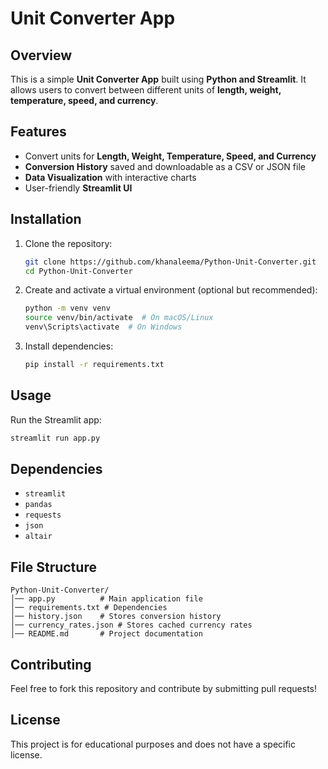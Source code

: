 # Unit Converter App

## Overview

This is a simple **Unit Converter App** built using **Python and Streamlit**. It allows users to convert between different units of **length, weight, temperature, speed, and currency**.

## Features

- Convert units for **Length, Weight, Temperature, Speed, and Currency**
- **Conversion History** saved and downloadable as a CSV or JSON file
- **Data Visualization** with interactive charts
- User-friendly **Streamlit UI**

## Installation

1. Clone the repository:
   ```bash
   git clone https://github.com/khanaleema/Python-Unit-Converter.git
   cd Python-Unit-Converter
   ```
2. Create and activate a virtual environment (optional but recommended):
   ```bash
   python -m venv venv
   source venv/bin/activate  # On macOS/Linux
   venv\Scripts\activate  # On Windows
   ```
3. Install dependencies:
   ```bash
   pip install -r requirements.txt
   ```

## Usage

Run the Streamlit app:

```bash
streamlit run app.py
```

## Dependencies

- `streamlit`
- `pandas`
- `requests`
- `json`
- `altair`

## File Structure

```
Python-Unit-Converter/
│── app.py          # Main application file
│── requirements.txt # Dependencies
│── history.json    # Stores conversion history
│── currency_rates.json # Stores cached currency rates
│── README.md       # Project documentation
```

## Contributing

Feel free to fork this repository and contribute by submitting pull requests!

## License

This project is for educational purposes and does not have a specific license.
